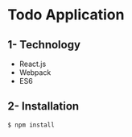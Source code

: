 # Todo Application

## 1- Technology
- React.js
- Webpack
- ES6

## 2- Installation
```
$ npm install
```
<!--
[Link](http://link)-->